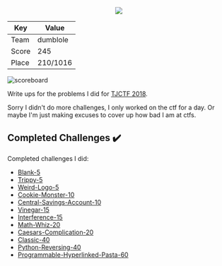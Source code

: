 
<p align="center">
  <img src="https://github.com/dumblole/CTF-Writeups/blob/master/TJCTF-2018/images/TJCTF_logo.png" > 
</p>

| Key   | Value    |
| ----- | -------- |
| Team  | dumblole |
| Score | 245      |
| Place | 210/1016 |

![scoreboard](https://github.com/dumblole/CTF-Writeups/blob/master/TJCTF-2018/images/scoreboard.PNG)

Write ups for the problems I did for [TJCTF 2018](https://tjctf.org/ "2018 TJCTF").

Sorry I didn't do more challenges, I only worked on the ctf for a day. Or maybe I'm just making excuses to cover up how bad I am at ctfs.

## Completed Challenges :heavy_check_mark:

Completed challenges I did:

* [Blank-5](https://github.com/dumblole/CTF-Writeups/tree/master/TJCTF-2018/Web/Blank-5)
* [Trippy-5](https://github.com/dumblole/CTF-Writeups/tree/master/TJCTF-2018/Miscellaneous/Trippy-5)
* [Weird-Logo-5](https://github.com/dumblole/CTF-Writeups/tree/master/TJCTF-2018/Forensics/Weird-Logo-5)
* [Cookie-Monster-10](https://github.com/dumblole/CTF-Writeups/tree/master/Web/Cookie-Monster-10)
* [Central-Savings-Account-10](https://github.com/dumblole/CTF-Writeups/tree/master/TJCTF-2018/Web/Central-Savings-Account-10)
* [Vinegar-15](https://github.com/dumblole/CTF-Writeups/tree/master/TJCTF-2018/Cryptography/Vinegar-15)
* [Interference-15](https://github.com/dumblole/CTF-Writeups/tree/master/TJCTF-2018/Miscellaneous/Interference-15)
* [Math-Whiz-20](https://github.com/dumblole/CTF-Writeups/tree/master/TJCTF-2018/Binary-Exploitation/Math-Whiz-20)
* [Caesars-Complication-20](https://github.com/dumblole/CTF-Writeups/tree/master/TJCTF-2018/Cryptography/Caesars-Complication-20)
* [Classic-40](https://github.com/dumblole/CTF-Writeups/tree/master/TJCTF-2018/Cryptography/Classic-40)
* [Python-Reversing-40](https://github.com/dumblole/CTF-Writeups/tree/master/TJCTF-2018/Reverse-Engineering/Python-Reversing-40)
* [Programmable-Hyperlinked-Pasta-60](https://github.com/dumblole/CTF-Writeups/tree/master/TJCTF-2018/Web/Programmable-Hyperlinked-Pasta-60)

